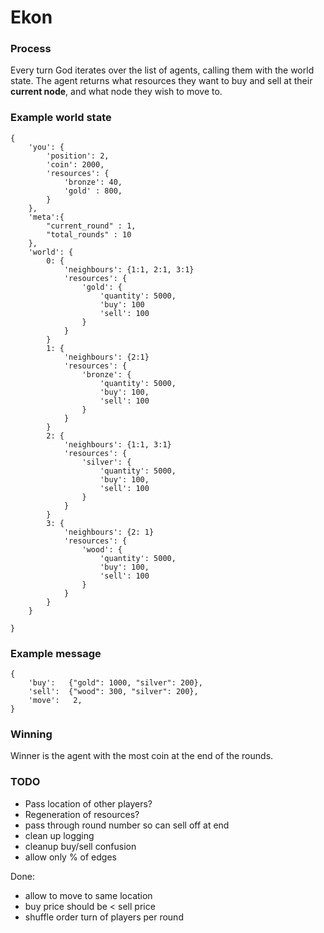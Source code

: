 Ekon
====

### Process

Every turn God iterates over the list of agents, calling them with the world state. The agent returns what resources they want to buy and sell at their **current node**, and what node they wish to move to.

### Example world state

    {
        'you': {
            'position': 2,
            'coin': 2000,
            'resources': {
                'bronze': 40,
                'gold' : 800,
            }
        },
        'meta':{
            "current_round" : 1,
            "total_rounds" : 10
        },
        'world': {
            0: {
                'neighbours': {1:1, 2:1, 3:1}
                'resources': {
                    'gold': {
                        'quantity': 5000,
                        'buy': 100
                        'sell': 100
                    }
                }
            }
            1: {
                'neighbours': {2:1}
                'resources': {
                    'bronze': {
                        'quantity': 5000,
                        'buy': 100,
                        'sell': 100
                    }
                }
            }
            2: {
                'neighbours': {1:1, 3:1}
                'resources': {
                    'silver': {
                        'quantity': 5000,
                        'buy': 100,
                        'sell': 100
                    }
                }
            }
            3: {
                'neighbours': {2: 1}
                'resources': {
                    'wood': {
                        'quantity': 5000,
                        'buy': 100,
                        'sell': 100
                    }
                }
            }
        }

    }

### Example message

    {
        'buy':   {"gold": 1000, "silver": 200},
        'sell':  {"wood": 300, "silver": 200},
        'move':   2,
    }

### Winning

Winner is the agent with the most coin at the end of the rounds.


### TODO

* Pass location of other players?
* Regeneration of resources?
* pass through round number so can sell off at end
* clean up logging
* cleanup buy/sell confusion
* allow only % of edges

Done:
* allow to move to same location
* buy price should be < sell price
* shuffle order turn of players per round
